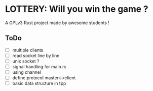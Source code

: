LOTTERY: Will you win the game ?
================================

A GPLv3 Rust project made by awesome students !


ToDo
----

- [ ] multiple clients
- [ ] read socket line by line
- [ ] unix socket ?
- [ ] signal handling for main.rs
- [ ] using channel
- [ ] define protocol master<->client
- [ ] basic data structure in tpp
